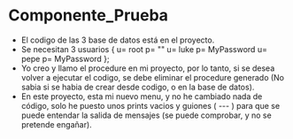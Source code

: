 # Componente_Prueba
- El codigo de las 3 base de datos está en el proyecto.
- Se necesitan 3 usuarios { u= root p= "" u= luke p= MyPassword u= pepe p= MyPassword };
- Yo creo y llamo el procedure en mi proyecto, por lo tanto, si se desea volver a ejecutar el codigo, se debe eliminar el procedure generado (No sabia si se habia de crear desde codigo, o en la base de datos).
- En este proyecto, esta mi nuevo menu, y no he cambiado nada de código, solo he puesto unos prints vacios y guiones ( --- ) para que se puede entendar la salida de mensajes (se puede comprobar, y no se pretende engañar).



